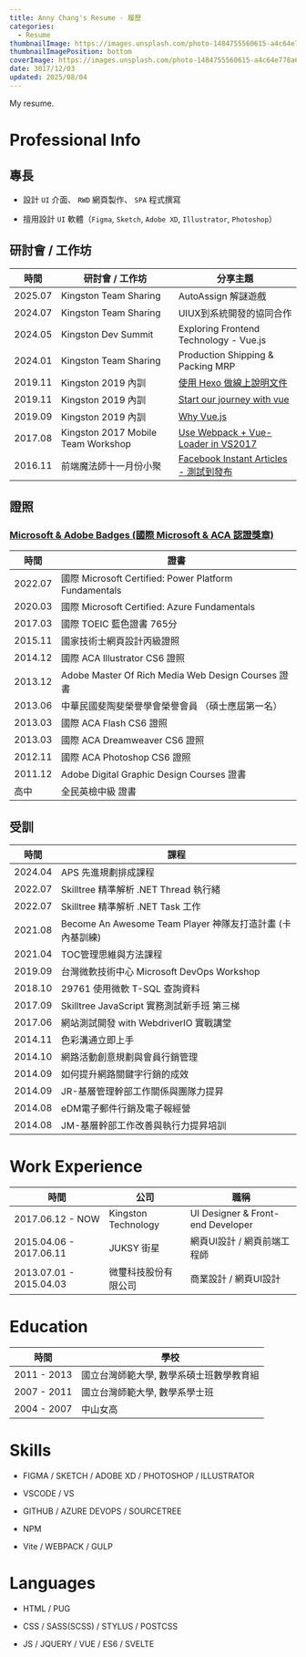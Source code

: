 ```yaml
---
title: Anny Chang's Resume - 履歷
categories:
  - Resume
thumbnailImage: https://images.unsplash.com/photo-1484755560615-a4c64e778a6c?auto=format&fit=crop&w=1360&h=200&q=80&ixid=dW5zcGxhc2guY29tOzs7Ozs%3D
thumbnailImagePosition: bottom
coverImage: https://images.unsplash.com/photo-1484755560615-a4c64e778a6c?auto=format&fit=crop&w=1360&q=80&ixid=dW5zcGxhc2guY29tOzs7Ozs%3D
date: 3017/12/03
updated: 2025/08/04
---
```


My resume.

<!--more-->

# Professional Info

## 專長

* 設計 `UI` 介面、 `RWD` 網頁製作、 `SPA` 程式撰寫

* 擅用設計 `UI` 軟體（`Figma`, `Sketch`, `Adobe XD`, `Illustrator`, `Photoshop`）

## 研討會 / 工作坊
| 時間 | 研討會 / 工作坊 | 分享主題 |
| --- | --- | --- |
| 2025.07 | Kingston Team Sharing | AutoAssign 解謎遊戲 |
| 2024.07 | Kingston Team Sharing | UIUX到系統開發的協同合作 |
| 2024.05 | Kingston Dev Summit | Exploring Frontend Technology - Vue.js |
| 2024.01 | Kingston Team Sharing | Production Shipping & Packing MRP |
| 2019.11 | Kingston 2019 內訓 | [使用 Hexo 做線上說明文件](https://www.canva.com/design/DADpqbMNvJk/kFNwFdNo0_4FFcrbAj53HA/view?utm_content=DADpqbMNvJk&utm_campaign=designshare&utm_medium=link&utm_source=homepage_design_menu) |
| 2019.11 | Kingston 2019 內訓 | [Start our journey with vue](https://www.canva.com/design/DADqB4aQEns/_iyVg0rxO38YU409MwbKIA/view?utm_content=DADqB4aQEns&utm_campaign=designshare&utm_medium=link&utm_source=homepage_design_menu) |
| 2019.09 | Kingston 2019 內訓 | [Why Vue.js](https://www.canva.com/design/DADkDdvRR9A/JzfYMOKl6_2DLqeFH-BOww/view?utm_content=DADkDdvRR9A&utm_campaign=designshare&utm_medium=link&utm_source=sharebutton) |
| 2017.08 | Kingston 2017 Mobile Team Workshop | [Use Webpack + Vue-Loader in VS2017](https://speakerdeck.com/annilla/use-webpack-plus-vue-loader-in-vs2017) |
| 2016.11 | 前端魔法師十一月份小聚 | [Facebook Instant Articles - 測試到發布](https://speakerdeck.com/annilla/facebook-instant-articles-ce-shi-dao-fa-bu) |

## 證照

### [Microsoft & Adobe Badges (國際 Microsoft & ACA 認證獎章)](https://www.youracclaim.com/users/chiao-ni-chang)

| 時間 | 證書 |
| --- | --- |
| 2022.07 | 國際 Microsoft Certified: Power Platform Fundamentals |
| 2020.03 | 國際 Microsoft Certified: Azure Fundamentals |
| 2017.03 | 國際 TOEIC 藍色證書 765分 |
| 2015.11 | 國家技術士網頁設計丙級證照 |
| 2014.12 | 國際 ACA Illustrator CS6 證照 |
| 2013.12 | Adobe Master Of Rich Media Web Design Courses 證書 |
| 2013.06 | 中華民國斐陶斐榮譽學會榮譽會員 （碩士應屆第一名） |
| 2013.03 | 國際 ACA Flash CS6 證照 |
| 2013.03 | 國際 ACA Dreamweaver CS6 證照 |
| 2012.11 | 國際 ACA Photoshop CS6 證照 |
| 2011.12 | Adobe Digital Graphic Design Courses 證書 |
| 高中 | 全民英檢中級 證書 |



## 受訓

| 時間 | 課程 |
| --- | --- |
| 2024.04 | APS 先進規劃排成課程 |
| 2022.07 | Skilltree 精準解析 .NET Thread 執行緒 |
| 2022.07 | Skilltree 精準解析 .NET Task 工作 |
| 2021.08 | Become An Awesome Team Player 神隊友打造計畫 (卡內基訓練) |
| 2021.04 | TOC管理思維與方法課程 |
| 2019.09 | 台灣微軟技術中心 Microsoft DevOps Workshop |
| 2018.10 | 29761 使用微軟 T-SQL 查詢資料 |
| 2017.09 | Skilltree JavaScript 實務測試新手班 第三梯 |
| 2017.06 | 網站測試開發 with WebdriverIO 實戰講堂 |
| 2014.11 | 色彩溝通立即上手 |
| 2014.10 | 網路活動創意規劃與會員行銷管理 |
| 2014.09 | 如何提升網路關鍵字行銷的成效 |
| 2014.09 | JR-基層管理幹部工作關係與團隊力提昇 |
| 2014.08 | eDM電子郵件行銷及電子報經營 |
| 2014.08 | JM-基層幹部工作改善與執行力提昇培訓 |

# Work​ Experience​​​

| 時間 | 公司 | 職稱 |
| --- | --- | --- |
| 2017.06.12 - NOW | Kingston Technology | UI Designer & Front-end Developer |
| 2015.04.06 - 2017.06.11 | JUKSY 街星 | 網頁UI設計 / 網頁前端工程師 |
| 2013.07.01 - 2015.04.03 | 微璽科技股份有限公司 | 商業設計 / 網頁UI設計 |

# Education

| 時間 | 學校 |
| --- | --- |
| 2011 - 2013 | 國立台灣師範大學, 數學系碩士班數學教育組 |
| 2007 - 2011 | 國立台灣師範大學, 數學系學士班 |
| 2004 - 2007 | 中山女高 |

# Skills

* FIGMA / SKETCH / ADOBE XD / PHOTOSHOP / ILLUSTRATOR

* VSCODE / VS

* GITHUB / AZURE DEVOPS / SOURCETREE

* NPM

* Vite / WEBPACK / GULP

# Languages

* HTML / PUG

* CSS / SASS(SCSS) / STYLUS / POSTCSS

* JS / JQUERY / VUE / ES6 / SVELTE
